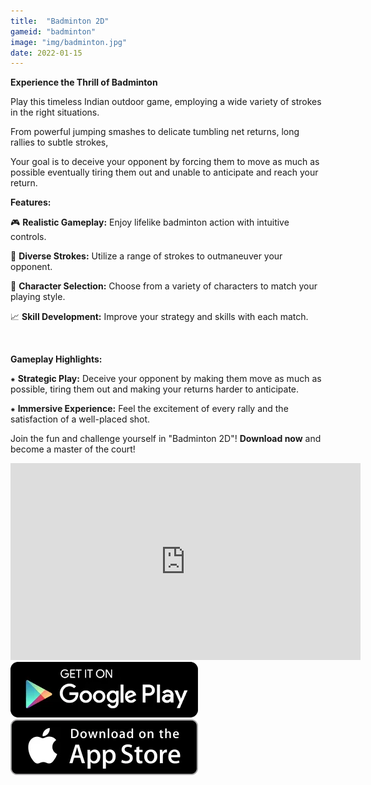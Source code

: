```yaml
---
title:  "Badminton 2D"
gameid: "badminton"
image: "img/badminton.jpg"
date: 2022-01-15
---
```


**Experience the Thrill of Badminton**

Play this timeless Indian outdoor game, employing a wide variety of strokes in the right situations.

From powerful jumping smashes to delicate tumbling net returns, long rallies to subtle strokes, 

Your goal is to deceive your opponent by forcing them to move as much as possible eventually tiring them out and unable to anticipate and reach your return.

**Features:**

🎮 **Realistic Gameplay:** Enjoy lifelike badminton action with intuitive controls.

🏸 **Diverse Strokes:** Utilize a range of strokes to outmaneuver your opponent.

🏅 **Character Selection:** Choose from a variety of characters to match your playing style.

📈 **Skill Development:** Improve your strategy and skills with each match.


<br/>

**Gameplay Highlights:**

⁕ **Strategic Play:** Deceive your opponent by making them move as much as possible, tiring them out and making your returns harder to anticipate.

⁕ **Immersive Experience:** Feel the excitement of every rally and the satisfaction of a well-placed shot.

Join the fun and challenge yourself in "Badminton 2D"! **Download now** and become a master of the court!


<div class="video-container">
    <iframe width="560" height="315" src="https://www.youtube.com/embed/A6VHjeq4ytU" frameborder="0"
            allow="autoplay; encrypted-media" allowfullscreen></iframe>
</div>
<div class="download-buttons">
    <a target="_blank"
       href="https://play.google.com/store/apps/details?id=com.rGyani.badminton">
        <img class="link" src="img/ui/playstore.png"></a>
    <a target="_blank"
       href="https://apps.apple.com/us/app/badminton-2d/id1578451339">
        <img class="link" src="img/ui/appstore.png"></a>
</div>
